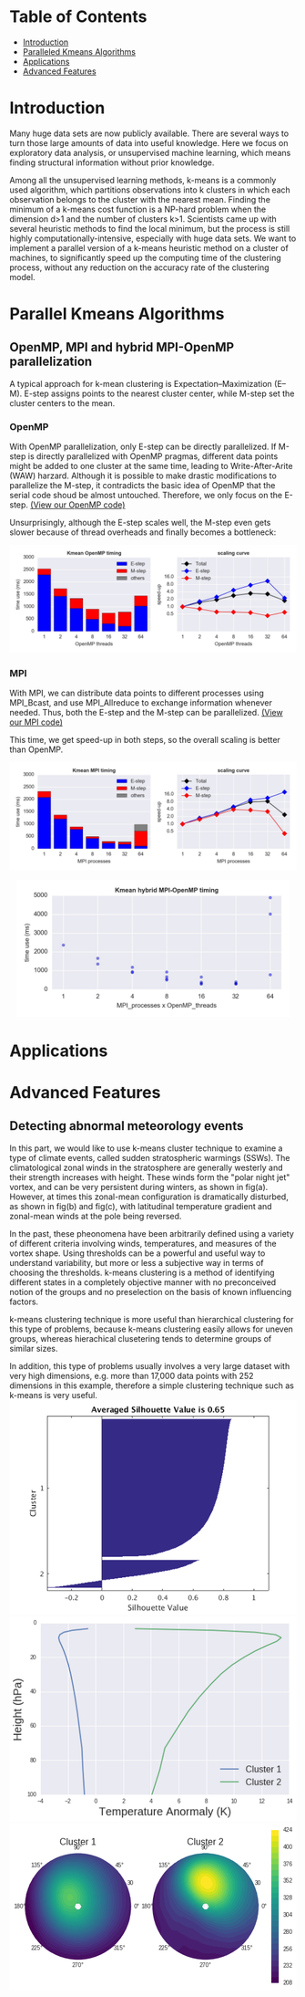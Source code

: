 # Table of Contents
  * [Introduction](#introduction)
  * [Paralleled Kmeans Algorithms](#paralleled-kmeans-algorithms)
  * [Applications](#applications)
  * [Advanced Features](#advanced-features)
  
# Introduction
Many huge data sets are now publicly available. There are several ways to turn those large amounts of data into useful knowledge. 
Here we focus on exploratory data analysis, or unsupervised machine learning, which means finding structural information without prior knowledge.

Among all the unsupervised learning methods, k-means is a commonly used algorithm, which partitions observations into k clusters in which each 
observation belongs to the cluster with the nearest mean. Finding the minimum of a k-means cost function is a NP-hard problem when the dimension 
d>1 and the number of clusters k>1. Scientists came up with several heuristic methods to find the local minimum, but the process is still highly 
computationally-intensive, especially with huge data sets. We want to implement a parallel version of a k-means heuristic method on a cluster of machines, 
to significantly speed up the computing time of the clustering process, without any reduction on the accuracy rate of the clustering model.

# Parallel Kmeans Algorithms

## OpenMP, MPI and hybrid MPI-OpenMP parallelization

A typical approach for k-mean clustering is Expectation–Maximization (E–M). E-step assigns points to the nearest cluster center, while M-step set the cluster centers to the mean. 

### OpenMP

With OpenMP parallelization, only E-step can be directly parallelized. If M-step is directly parallelized with OpenMP pragmas, different data points might be added to one cluster at the same time, leading to Write-After-Arite (WAW) harzard. Although it is possible to make drastic modifications to parallelize the M-step, it contradicts the basic idea of OpenMP that the serial code shoud be almost untouched. Therefore, we only focus on the E-step. 
[(View our OpenMP code)](Parallel_Algorithm/OpenMP/Kmean_omp.c)

Unsurprisingly, although the E-step scales well, the M-step even gets slower because of thread overheads and finally becomes a bottleneck:
<p align="center">
<img src="Timing_Results/plots/OpenMP_scaling.jpg" width="720">
</p>

### MPI

With MPI, we can distribute data points to different processes using MPI_Bcast, and use MPI_Allreduce to exchange information whenever needed. Thus, both the E-step and the M-step can be parallelized. [(View our MPI code)](Parallel_Algorithm/MPI/Kmean_mpi.c)

This time, we get speed-up in both steps, so the overall scaling is better than OpenMP.
<p align="center">
<img src="Timing_Results/plots/MPI_scaling.jpg" width="720">
</p>

<p align="center">
<img src="Timing_Results/plots/hybrid_scaling.jpg" width="480">
</p>

# Applications

# Advanced Features
## Detecting abnormal meteorology events
In this part, we would like to use k-means cluster technique to examine a type of climate events, called sudden stratospheric warmings (SSWs). The climatological zonal winds in the stratosphere are generally westerly and their strength increases with height. These winds form the \"polar night jet\" vortex, and can be very persistent during winters, as shown in fig(a). However, at times this zonal-mean configuration is dramatically disturbed, as shown in fig(b) and fig(c), with latitudinal temperature gradient and zonal-mean winds at the pole being reversed.

In the past, these pheonomena have been arbitrarily defined using a variety of different criteria involving winds, temperatures, and measures of the vortex shape. Using thresholds can be a powerful and useful way to understand variability, but more or less a subjective way in terms of choosing the thresholds. k-means clustering is a method of identifying different states in a completely objective manner with no preconceived notion of the groups and no preselection on the basis of known influencing factors.

k-means clustering technique is more useful than hierarchical clustering for this type of problems, because k-means clustering easily allows for uneven groups, whereas hierachical clusetering tends to determine groups of similar sizes. 

In addition, this type of problems usually involves a very large dataset with very high dimensions, e.g. more than 17,000 data points with 252 dimensions in this example, therefore a simple clustering technique such as k-means is very useful.
![Silhouette Value](Data_Analysis/figures/svalue.png)
![Temperature Anomaly](Data_Analysis/figures/T.png)
![Vortex Structure](Data_Analysis/figures/PV.png)


